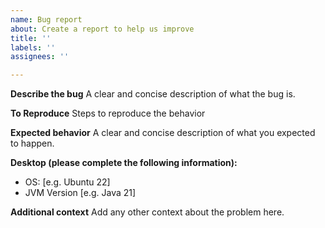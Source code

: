 ```yaml
---
name: Bug report
about: Create a report to help us improve
title: ''
labels: ''
assignees: ''

---
```


**Describe the bug**
A clear and concise description of what the bug is.


**To Reproduce**
Steps to reproduce the behavior



**Expected behavior**
A clear and concise description of what you expected to happen.



**Desktop (please complete the following information):**
 - OS: [e.g. Ubuntu 22]
 - JVM Version [e.g. Java 21]



**Additional context**
Add any other context about the problem here.
